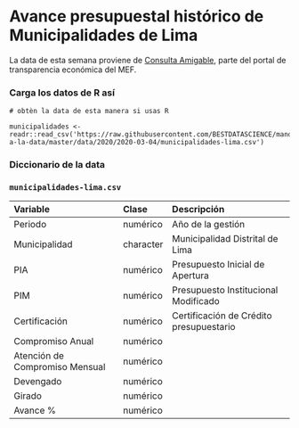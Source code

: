# Avance presupuestal histórico de Municipalidades de Lima

La data de esta semana proviene de [Consulta Amigable](http://apps5.mineco.gob.pe/transparencia/mensual/), parte del portal de transparencia económica del MEF. 

### Carga los datos de R así

```{r}
# obtèn la data de esta manera si usas R

municipalidades <- readr::read_csv('https://raw.githubusercontent.com/BESTDATASCIENCE/manos-a-la-data/master/data/2020/2020-03-04/municipalidades-lima.csv')

```
### Diccionario de la data

### `municipalidades-lima.csv`

|Variable       |Clase               |Descripción |
|:--------------|:-------------------|:-----------|
| Periodo | numérico | Año de la gestión|
| Municipalidad | character | Municipalidad Distrital de Lima |
| PIA | numérico | Presupuesto Inicial de Apertura |
| PIM | numérico | Presupuesto Institucional Modificado |
| Certificación | numérico | Certificación de Crédito presupuestario |
| Compromiso Anual | numérico |  |
| Atención de Compromiso Mensual | numérico |  |
| Devengado | numérico |  |
| Girado   | numérico |  |
| Avance % | numérico |  |

